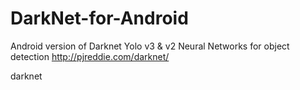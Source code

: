 # DarkNet-for-Android
Android version of Darknet Yolo v3 & v2 Neural Networks for object detection http://pjreddie.com/darknet/


darknet
